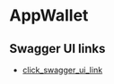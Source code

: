 # AppWallet

## Swagger UI links

- [click_swagger_ui_link](https://petstore.swagger.io/?url=https://raw.githubusercontent.com/Ngitangita/AppWallet/Wallet-TD1-STD22047-STD22036/src/main/java/com/app/wellet/API/walletTD1.yml)